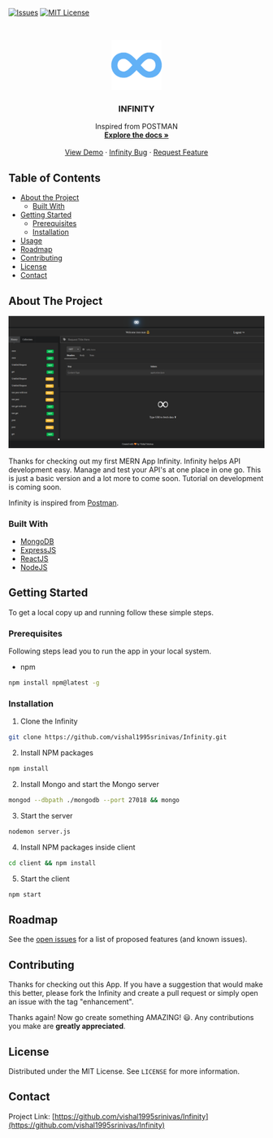 <!--

*** To avoid retyping too much info. Do a search and replace for the following:
*** vishal1995srinivas, Infinity, twitter_handle, vishal1995srinivas
-->





<!-- PROJECT SHIELDS -->
<!--
*** I'm using markdown "reference style" links for readability.
*** Reference links are enclosed in brackets [ ] instead of parentheses ( ).
*** See the bottom of this document for the declaration of the reference variables
*** for contributors-url, forks-url, etc. This is an optional, concise syntax you may use.
*** https://www.markdownguide.org/basic-syntax/#reference-style-links
-->
<!-- [![Contributors][contributors-shield]][contributors-url] -->
<!-- [![Forks][forks-shield]][forks-url] -->
<!-- [![Stargazers][stars-shield]][stars-url]-->
[![Issues][issues-shield]][issues-url] 
[![MIT License][license-shield]][license-url]
<!-- [![LinkedIn][linkedin-shield]][linkedin-url] -->



<!-- PROJECT LOGO -->
<br />
<p align="center">
  <a href="https://github.com/vishal1995srinivas/Infinity">
    <img src="images/2.png" alt="Logo" width="100" height="100">
  </a>

  <h3 align="center">INFINITY</h3>

  <p align="center">
    Inspired from POSTMAN
    <br />
    <a href="https://github.com/vishal1995srinivas/Infinity"><strong>Explore the docs »</strong></a>
    <br />
    <br />
    <a href="https://infinity-darkmode.herokuapp.com/.com">View Demo</a>
    ·
    <a href="https://github.com/vishal1995srinivas/Infinity/issues">Infinity Bug</a>
    ·
    <a href="https://github.com/vishal1995srinivas/Infinity/issues">Request Feature</a>
  </p>
</p>



<!-- TABLE OF CONTENTS -->
## Table of Contents

* [About the Project](#about-the-project)
  * [Built With](#built-with)
* [Getting Started](#getting-started)
  * [Prerequisites](#prerequisites)
  * [Installation](#installation)
* [Usage](#usage)
* [Roadmap](#roadmap)
* [Contributing](#contributing)
* [License](#license)
* [Contact](#contact)
<!-- ABOUT THE PROJECT -->
## About The Project

[![Product Name Screen Shot][product-screenshot]](https://example.com)

Thanks for checking out my first MERN App Infinity. Infinity helps API development easy. Manage and test your API's at one place in one go. This is just a basic version and a lot more to come soon.
Tutorial on development is coming soon.

Infinity is inspired from [Postman](https://www.postman.com/). 


### Built With

* [MongoDB](http://mongodb.com/)
* [ExpressJS](https://expressjs.com/)
* [ReactJS](https://reactjs.org/)
* [NodeJS](https://nodejs.org/en/)

<!-- GETTING STARTED -->
## Getting Started

To get a local copy up and running follow these simple steps.

### Prerequisites

Following steps lead you to run the app in your local system.
* npm
```sh
npm install npm@latest -g
```

### Installation
 
1. Clone the Infinity
```sh
git clone https://github.com/vishal1995srinivas/Infinity.git
```
2. Install NPM packages
```sh
npm install
```
2. Install Mongo and start the Mongo server
```sh
mongod --dbpath ./mongodb --port 27018 && mongo
```
3. Start the server
```sh
nodemon server.js
```
4. Install NPM packages inside client
```sh
cd client && npm install
```
5. Start the client
```sh
npm start
```





<!-- USAGE EXAMPLES -->

<!-- ROADMAP -->
## Roadmap

See the [open issues](https://github.com/vishal1995srinivas/Infinity/issues) for a list of proposed features (and known issues).

<!-- CONTRIBUTING -->
## Contributing

Thanks for checking out this App. If you have a suggestion that would
make this better, please fork the Infinity and create a pull request or simply open
an issue with the tag "enhancement".

Thanks again! Now go create something AMAZING! 😃.
Any contributions you make are **greatly appreciated**.

<!-- LICENSE -->
## License

Distributed under the MIT License. See `LICENSE` for more information.



<!-- CONTACT -->
## Contact


Project Link: [https://github.com/vishal1995srinivas/Infinity](https://github.com/vishal1995srinivas/Infinity)



<!-- MARKDOWN LINKS & IMAGES -->
<!-- https://www.markdownguide.org/basic-syntax/#reference-style-links -->
[contributors-shield]: https://img.shields.io/github/contributors/othneildrew/Best-README-Template.svg?style=flat-square
[contributors-url]: https://github.com/othneildrew/Best-README-Template/graphs/contributors
[forks-shield]: https://img.shields.io/github/forks/othneildrew/Best-README-Template.svg?style=flat-square
[forks-url]: https://github.com/othneildrew/Best-README-Template/network/members
[stars-shield]: https://img.shields.io/github/stars/othneildrew/Best-README-Template.svg?style=flat-square
[stars-url]: https://github.com/othneildrew/Best-README-Template/stargazers
[issues-shield]: https://img.shields.io/github/issues/othneildrew/Best-README-Template.svg?style=flat-square
[issues-url]: https://github.com/vishal1995srinivas/Infinity/issues
[license-shield]: https://img.shields.io/github/license/othneildrew/Best-README-Template.svg?style=flat-square
[license-url]: https://github.com/othneildrew/Best-README-Template/blob/master/LICENSE.txt
[linkedin-shield]: https://img.shields.io/badge/-LinkedIn-black.svg?style=flat-square&logo=linkedin&colorB=555
[linkedin-url]: https://linkedin.com/in/othneildrew
[product-screenshot]: images/scrnsht.png
